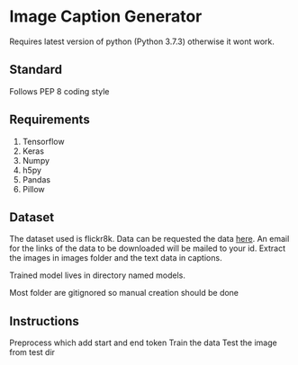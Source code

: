 # Image Caption Generator

Requires latest version of python (Python 3.7.3) otherwise it wont work.

## Standard

Follows PEP 8 coding style

## Requirements

1. Tensorflow
2. Keras
3. Numpy
4. h5py
5. Pandas
6. Pillow

## Dataset

The dataset used is flickr8k. Data can be requested the data [here](https://illinois.edu/fb/sec/1713398). An email for the links
of the data to be downloaded will be mailed to your id. Extract the images in images folder and the text data in captions.

Trained model lives in directory named models.

Most folder are gitignored so manual creation should be done

## Instructions

Preprocess which add start and end token
Train the data
Test the image from test dir
